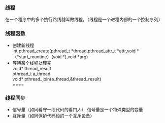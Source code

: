 ### 线程  
在一个程序中的多个执行路线就叫做线程。（线程是一个进程内部的一个控制序列）
### 线程函数
* 创建新线程  
int pthread_create(pthread_t *thread,pthread_attr_t *attr,void *（*start_rountine）(void *),void *arg)    
* 等待某个线程处理完    
void* thread_result  
pthread_t a_thread  
void* pthread_join(a_thread,&thread_result)  
==== 
### 线程同步
* 信号量（如同看守一段代码的看门人） 
信号量是一个特殊类型的变量   
* 互斥量（如同保护代码段的一个互斥设备）
